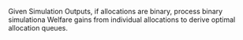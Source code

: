 Given Simulation Outputs, if allocations are binary, process binary simulationa Welfare gains from individual allocations to derive optimal allocation queues.
